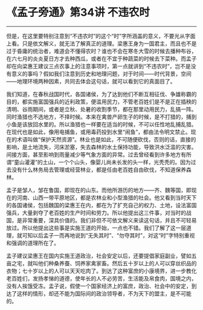 # 《孟子旁通》第34讲 不违农时

------

但是，在这里要特别注意到“不违农时”的这个“时”字所涵盖的意义，不要光从字面上看。只是依文解义，就无法了解真正的道理。梁惠王身为一国君主，而且也不是过于昏庸的统治者，难道会不懂得农时？谁也不会在寒冬大雪的时候去播种布谷，在六七月的炎炎夏日方才去种西瓜，或者在不宜于种蔬菜的时候去下菜种。而孟子却在向梁惠王建议三点农事上的注意事项时，第一点就讲到“不违农时”，岂不是没有意义的事吗？假如我们注意到历史和地理问题，对于时间——时代背景，空间——地理环境两种因素，共同去体会这句话，就可以看到它的真面目了。

我们知道，在春秋战国时代，各国诸侯，为了达到他们不断互相征伐、争雄称霸的目的，都实施富国强兵的近利政策，便滥用民力，不管老百姓们是不是正在插秧的清明、谷雨期间，或者是立秋、处暑的收割季节，都在那里动用民力，乱搞一阵。同时渔猎也不选地方，不择时候。本来在禽兽产卵生子的时候，是不打猎的，捕到小鱼是该放回水里的。所以渔猎也一样要在适当的时候，不可以任性地乱捕乱猎。在现代也是如此，像用电捕鱼，或用毒药投到水里“闹鱼”，都由法令明文禁止。现在的术语叫做“保护天然资源”。林业也是如此，不可随便砍伐，否则的话，直接的影响，是土地流失，河床淤塞，失去森林的水土保持功能，导致洪水泛滥的灾害。间接方面，甚至影响到雨量减少等气象方面的异常。过去曾经看到许多地方有所谓“童山灌灌”的土山，一个个山头，像婴儿尚未长发的头一样，光秃秃的。因为过去没有什么林务局去管理或经营林业，都是任由老百姓自由砍伐，不知道保养森林。

孟子是邹人，邹在鲁国，即现在的山东。而他所游历的地方——齐、魏等国，即现在的河南、山西一带平原地区，都是农林业和小型渔猎的社会。他又看到当时天下的各国诸侯，包括魏国的梁惠王在内，都在为了扩充自己的权力、土地，设法富国强兵，大量剥夺了老百姓的生产时间和劳力。所以他提出这三件事，对当时的战国，是非常重要，深具价值的。我们非但不可依文解义来读这句话，并且不可轻易放过。所以他提出这些事是实施王道的开始，一点也不错。我们了解了这一层道理，就可知以后孟子一而再地说到“无失其时”、“勿夺其时”，对这“时”字特别重视和强调的道理所在了。

孟子建议梁惠王在国内实施王道政治，社会安定以后，还要提倡家庭副业，譬如五亩之宅，就叫他们种桑养蚕、饲养家禽家畜。然后五十岁以上的人可以穿丝织品的衣物；七十岁以上的人可以天天吃肉了。到达了这种富庶的小康境界，进一步教化老百姓们，发扬孝悌的道德，使年长的人不必劳苦，生活能及帛食肉，国境之内，没有人挨饿受冻。孟子说，假使一个国家经济上的富庶，政治、社会中的安定，到达了这样的情形，却还不能为国际间的政治领导者，不为天下的盟主，是不可能的。

